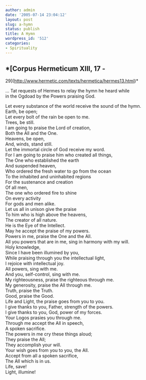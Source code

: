 ```yaml
---
author: admin
date: '2005-07-14 23:04:12'
layout: post
slug: a-hymn
status: publish
title: A Hymn
wordpress_id: '512'
categories:
- Spirituality
---
```


## *[Corpus Hermeticum XIII, 17 -
29](http://www.hermetic.com/texts/hermetica/hermes13.html)*

… Tat requests of Hermes to relay the hymn he heard while\
in the Ogdoad by the Powers praising God.

Let every substance of the world receive the sound of the hymn.\
 Earth, be open;\
 Let every bolt of the rain be open to me.\
 Trees, be still.\
 I am going to praise the Lord of creation,\
 Both the All and the One.\
 Heavens, be open,\
 And, winds, stand still.\
 Let the immortal circle of God receive my word.\
 For I am going to praise him who created all things,\
 The One who established the earth\
 And suspended heaven,\
 Who ordered the fresh water to go from the ocean\
 To the inhabited and uninhabited regions\
 For the sustenance and creation\
 Of all men,\
 The one who ordered fire to shine\
 On every activity\
 For gods and men alike.\
 Let us all in unison give the praise\
 To him who is high above the heavens,\
 The creator of all nature.\
 He is the Eye of the Intellect.\
 May he accept the praise of my powers.\
 Powers in me, praise the One and the All.\
 All you powers that are in me, sing in harmony with my will.\
 Holy knowledge,\
 Since I have been illumined by you,\
 While praising through you the intellectual light,\
 I rejoice with intellectual joy.\
 All powers, sing with me.\
 And you, self-control, sing with me.\
 My righteousness, praise the righteous through me.\
 My generosity, praise the All through me.\
 Truth, praise the Truth.\
 Good, praise the Good.\
 Life and Light, the praise goes from you to you.\
 I give thanks to you, Father, strength of the powers.\
 I give thanks to you, God, power of my forces.\
 Your Logos prasies you through me.\
 Through me accept the All in speech,\
 A spoken sacrifice.\
 The powers in me cry these things aloud;\
 They praise the All;\
 They accomplish your will.\
 Your wish goes from you to you, the All.\
 Accept from all a spoken sacrifice,\
 The All which is in us.\
 Life, save!\
 Light, illumine!
